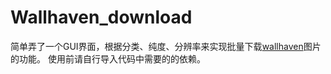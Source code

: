 # Wallhaven_download
简单弄了一个GUI界面，根据分类、纯度、分辨率来实现批量下载[wallhaven](https://wallhaven.cc/)图片的功能。
使用前请自行导入代码中需要的的依赖。
